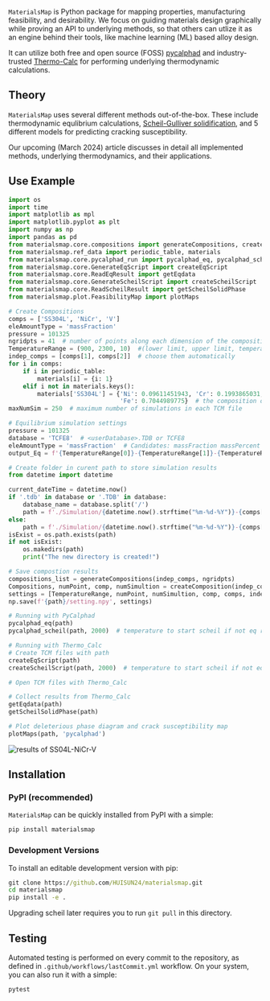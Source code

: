 `MaterialsMap` is Python package for mapping properties, manufacturing feasibility, and desirability. We focus on guiding materials design graphically while proving an API to underlying methods, so that others can utlize it as an engine behind their tools, like machine learning (ML) based alloy design.

It can utilize both free and open source (FOSS) [pycalphad](http://pycalphad.org) and industry-trusted [Thermo-Calc](https://thermocalc.com) for performing underlying thermodynamic calculations.

## Theory

`MaterialsMap` uses several different methods out-of-the-box. These include thermodynamic equlibrium calculations, [Scheil-Gulliver solidification](https://en.wikipedia.org/wiki/Scheil_equation), and 5 different models for predicting cracking susceptibility.

Our upcoming (March 2024) article discusses in detail all implemented methods, underlying thermodynamics, and their applications.

## Use Example

```python
import os
import time
import matplotlib as mpl
import matplotlib.pyplot as plt
import numpy as np
import pandas as pd
from materialsmap.core.compositions import generateCompositions, createComposition
from materialsmap.ref_data import periodic_table, materials
from materialsmap.core.pycalphad_run import pycalphad_eq, pycalphad_scheil
from materialsmap.core.GenerateEqScript import createEqScript
from materialsmap.core.ReadEqResult import getEqdata
from materialsmap.core.GenerateScheilScript import createScheilScript
from materialsmap.core.ReadScheilResult import getScheilSolidPhase
from materialsmap.plot.FeasibilityMap import plotMaps

# Create Compositions
comps = ['SS304L', 'NiCr', 'V']
eleAmountType = 'massFraction'
pressure = 101325
ngridpts = 41  # number of points along each dimension of the composition grid
TemperatureRange = (900, 2300, 10)  #(lower limit, upper limit, temperature step)
indep_comps = [comps[1], comps[2]]  # choose them automatically
for i in comps:
    if i in periodic_table:
        materials[i] = {i: 1}
    elif i not in materials.keys():
        materials['SS304L'] = {'Ni': 0.09611451943, 'Cr': 0.1993865031,
                               'Fe': 0.7044989775}  # the composition of this element/alloys(in weight fractions)
maxNumSim = 250  # maximum number of simulations in each TCM file

# Equilibrium simulation settings
pressure = 101325
database = 'TCFE8'  # <userDatabase>.TDB or TCFE8
eleAmountType = 'massFraction'  # Candidates: massFraction massPercent moleFraction molePercent
output_Eq = f'{TemperatureRange[0]}-{TemperatureRange[1]}-{TemperatureRange[2]}-{comps[0]}-{comps[1]}-{comps[2]}-Eq'

# Create folder in curent path to store simulation results
from datetime import datetime

current_dateTime = datetime.now()
if '.tdb' in database or '.TDB' in database:
    database_name = database.split('/')
    path = f'./Simulation/{datetime.now().strftime("%m-%d-%Y")}-{comps[0]}-{comps[1]}-{comps[2]}-database-{database_name[-1][:-4]}'
else:
    path = f'./Simulation/{datetime.now().strftime("%m-%d-%Y")}-{comps[0]}-{comps[1]}-{comps[2]}-database-{database}'
isExist = os.path.exists(path)
if not isExist:
    os.makedirs(path)
    print("The new directory is created!")

# Save compostion results
compositions_list = generateCompositions(indep_comps, ngridpts)
Compositions, numPoint, comp, numSimultion = createComposition(indep_comps, comps, compositions_list, materials, path)
settings = [TemperatureRange, numPoint, numSimultion, comp, comps, indep_comps, os.path.abspath(database), pressure, eleAmountType]
np.save(f'{path}/setting.npy', settings)

# Running with PyCalphad
pycalphad_eq(path)
pycalphad_scheil(path, 2000)  # temperature to start scheil if not eq results

# Running with Thermo_Calc
# Create TCM files with path
createEqScript(path)
createScheilScript(path, 2000)  # temperature to start scheil if not eq results

# Open TCM files with Thermo_Calc

# Collect results from Thermo_Calc
getEqdata(path)
getScheilSolidPhase(path)

# Plot deleterious phase diagram and crack susceptibility map 
plotMaps(path, 'pycalphad')
```

![results of SS04L-NiCr-V](https://github.com/HUISUN24/feasibility_map/blob/main/docs/demo-results.png)

## Installation

### PyPI (recommended)

`MaterialsMap` can be quickly installed from PyPI with a simple:
```cmd
pip install materialsmap
```

### Development Versions

To install an editable development version with pip:

```cmd
git clone https://github.com/HUISUN24/materialsmap.git
cd materialsmap
pip install -e .
```
    
Upgrading scheil later requires you to run ``git pull`` in this directory.

## Testing

Automated testing is performed on every commit to the repository, as defined in `.github/workflows/lastCommit.yml` workflow. On your system, you can also run it with a simple:
```cmd
pytest
```

